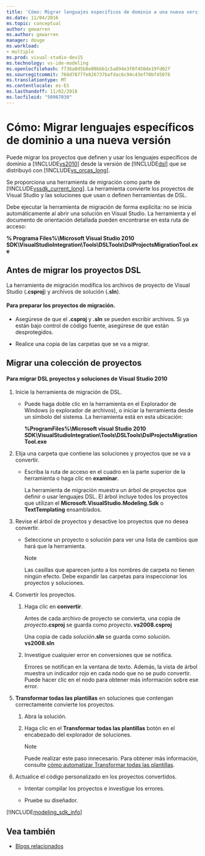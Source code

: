 ```yaml
---
title: 'Cómo: Migrar lenguajes específicos de dominio a una nueva versión'
ms.date: 11/04/2016
ms.topic: conceptual
author: gewarren
ms.author: gewarren
manager: douge
ms.workload:
- multiple
ms.prod: visual-studio-dev15
ms.technology: vs-ide-modeling
ms.openlocfilehash: f736a8d5b8e09bbb1c5a894e3f0f450de19fd02f
ms.sourcegitcommit: 768d7877fe826737bafdac6c94c43ef70bf45076
ms.translationtype: MT
ms.contentlocale: es-ES
ms.lasthandoff: 11/02/2018
ms.locfileid: "50967030"
---
```

# <a name="how-to-migrate-a-domain-specific-language-to-a-new-version"></a>Cómo: Migrar lenguajes específicos de dominio a una nueva versión
Puede migrar los proyectos que definen y usar los lenguajes específicos de dominio a [!INCLUDE[vs2010](../misc/includes/vs2010_md.md)] desde la versión de [!INCLUDE[dsl](../modeling/includes/dsl_md.md)] que se distribuyó con [!INCLUDE[vs_orcas_long](../debugger/includes/vs_orcas_long_md.md)].

 Se proporciona una herramienta de migración como parte de [!INCLUDE[vssdk_current_long](../misc/includes/vssdk_current_long_md.md)]. La herramienta convierte los proyectos de Visual Studio y las soluciones que usan o definen herramientas de DSL.

 Debe ejecutar la herramienta de migración de forma explícita: no se inicia automáticamente al abrir una solución en Visual Studio. La herramienta y el documento de orientación detallada pueden encontrarse en esta ruta de acceso:

 **% Programa Files%\Microsoft Visual Studio 2010 SDK\VisualStudioIntegration\Tools\DSLTools\DslProjectsMigrationTool.exe**

## <a name="before-you-migrate-your-dsl-projects"></a>Antes de migrar los proyectos DSL
 La herramienta de migración modifica los archivos de proyecto de Visual Studio (**.csproj**) y archivos de solución (**.sln**).

#### <a name="to-prepare-projects-for-migration"></a>Para preparar los proyectos de migración.

-   Asegúrese de que el **.csproj** y **.sln** se pueden escribir archivos. Si ya están bajo control de código fuente, asegúrese de que están desprotegidos.

-   Realice una copia de las carpetas que se va a migrar.

## <a name="migrating-a-collection-of-projects"></a>Migrar una colección de proyectos

#### <a name="to-migrate-dsl-projects-and-solutions-to-visual-studio-2010"></a>Para migrar DSL proyectos y soluciones de Visual Studio 2010

1. Inicie la herramienta de migración de DSL.

   -   Puede haga doble clic en la herramienta en el Explorador de Windows (o explorador de archivos), o iniciar la herramienta desde un símbolo del sistema. La herramienta está en esta ubicación:

        **%ProgramFiles%\Microsoft visual Studio 2010 SDK\VisualStudioIntegration\Tools\DSLTools\DslProjectsMigrationTool.exe**

2. Elija una carpeta que contiene las soluciones y proyectos que se va a convertir.

   - Escriba la ruta de acceso en el cuadro en la parte superior de la herramienta o haga clic en **examinar**.

     La herramienta de migración muestra un árbol de proyectos que definir o usar lenguajes DSL. El árbol incluye todos los proyectos que utilizan el **Microsoft.VisualStudio.Modeling.Sdk** o **TextTemplating** ensamblados.

3. Revise el árbol de proyectos y desactive los proyectos que no desea convertir.

   -   Seleccione un proyecto o solución para ver una lista de cambios que hará que la herramienta.

       > [!NOTE]
       >  Las casillas que aparecen junto a los nombres de carpeta no tienen ningún efecto. Debe expandir las carpetas para inspeccionar los proyectos y soluciones.

4. Convertir los proyectos.

   1.  Haga clic en **convertir**.

        Antes de cada archivo de proyecto se convierta, una copia de _proyecto_**.csproj** se guarda como _proyecto_**. vs2008.csproj**

        Una copia de cada _solución_**.sln** se guarda como _solución_**. vs2008.sln**

   2.  Investigue cualquier error en conversiones que se notifica.

        Errores se notifican en la ventana de texto. Además, la vista de árbol muestra un indicador rojo en cada nodo que no se pudo convertir. Puede hacer clic en el nodo para obtener más información sobre ese error.

5. **Transformar todas las plantillas** en soluciones que contengan correctamente convierte los proyectos.

   1.  Abra la solución.

   2.  Haga clic en el **Transformar todas las plantillas** botón en el encabezado del explorador de soluciones.

       > [!NOTE]
       >  Puede realizar este paso innecesario. Para obtener más información, consulte [cómo automatizar Transformar todas las plantillas](/previous-versions/visualstudio/visual-studio-2012/ff521399\(v\=vs.110\)).

6. Actualice el código personalizado en los proyectos convertidos.

   -   Intentar compilar los proyectos e investigue los errores.

   -   Pruebe su diseñador.


[!INCLUDE[modeling_sdk_info](includes/modeling_sdk_info.md)]

## <a name="see-also"></a>Vea también

- [Blogs relacionados](https://blogs.msdn.microsoft.com/visualstudioalm/tag/code-index/)